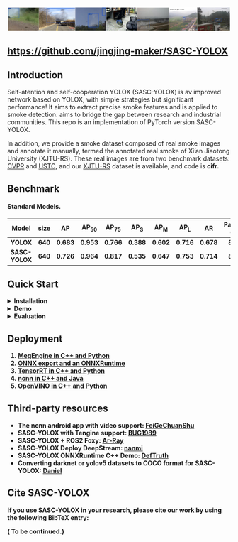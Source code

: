 <img src="assets/demo.png" >

## https://github.com/jingjing-maker/SASC-YOLOX

## Introduction
Self-atention and self-cooperation YOLOX (SASC-YOLOX) is av improved network based on YOLOX, with simple strategies but significant performance! It aims to extract precise smoke features and is applied to smoke detection.
aims to bridge the gap between research and industrial communities. This repo is an implementation of PyTorch version SASC-YOLOX.

In addition, we provide a smoke dataset composed of real smoke images and annotate it manually, termed the annotated real smoke of Xi’an Jiaotong University (XJTU-RS). These real images are from two benchmark datasets: [CVPR](https://cvpr.kmu.ac.kr/) and [USTC](http://smoke.ustcdu.cn/datasets.html), and our [XJTU-RS](https://pan.baidu.com/s/13RMPlD8nStn_QzPEo7StEg ) dataset is available, and code is <b>cifr<b>.


<!-- For more details, please refer to our [report on Arxiv](https://arxiv.org/abs/2107.08430). -->

<!-- <img src="assets/git_fig.png" width="1000" > -->

## Benchmark

#### Standard Models.

|Model   |size  |AP|AP<sub>50|AP<sub>75|AP<sub>S|AP<sub>M|AP<sub>L|AR|Params<br>(M)|weights|
| ------ |:---: | :---:    | :---:       |:---:     |:---:  | :---: | :----: | :----: | :----: | :----: |
|YOLOX        |640  |0.683 |0.953 |0.766 |0.388 |0.602 |0.716 |0.678 |8.94| [down](https://pan.baidu.com/s/1KxNWKZ2poyHEsyq5JdaL0w?pwd=uc2m) |
|SASC-YOLOX   |640  |0.726 |0.964 |0.817 |0.535 |0.647 |0.753 |0.714 |8.94| [down](https://pan.baidu.com/s/1mO4V0nuxJRxdUnJNoGQC6A?pwd=w1m0) |

## Quick Start

<details>
<summary>Installation</summary>

Step1. Install SASC-YOLOX.
```shell
git clone git@github.com:jingjing-maker/SASC-YOLOX.git
cd SASC-YOLOX
pip3 install -U pip && pip3 install -r requirements.txt
pip3 install -v -e . 
```

Step2. Install [pycocotools](https://github.com/cocodataset/cocoapi).

```shell
pip3 install cython; pip3 install 'git+https://github.com/cocodataset/cocoapi.git#subdirectory=PythonAPI'
```

</details>

<details>
<summary>Demo</summary>

# Configuration
Step1. Download a pretrained model from the benchmark table.

Step2. Use either -n or -f to specify your detector's config. For example:

```shell
python tools/demo.py image -n yolox-s -c /path/to/your/yolox_s.pth --path ./test_img/002941.jpg --conf 0.25 --nms 0.45 --tsize 640 --save_result --device [cpu/gpu]
```
or
```shell
python tools/demo.py image -f exps/default/yolox_s.py -c /path/to/your/yolox_s.pth --path ./test_img/002941.jpg --conf 0.25 --nms 0.45 --tsize 640 --save_result --device [cpu/gpu]
```
python tools/demo.py image -f exps/default/yolox_s.py -c weights/yolox_s.pth --path ./test_img/002941.jpg --conf 0.25 --nms 0.45 --tsize 640 --save_result --device [gpu]


Demo for video: 
python tools/demo.py video -n yolox-s -c /path/to/your/yolox_s.pth --path /path/to/your/video --conf 0.25 --nms 0.45 --tsize 640 --save_result --device [cpu/gpu]
```

</details>

<details>
<summary>Reproduce our results on COCO</summary>

Step1. Prepare COCO dataset
```shell
cd <YOLOX_HOME>
ln -s /path/to/your/COCO ./datasets/COCO
```

Step2. Reproduce our results on COCO by specifying -n:

```shell
python tools/train.py -n yolox-s -d 1 -b 64 --fp16 -o [--cache]  # -d 8
                         yolox-m
                         yolox-l
                         yolox-x
```


* -d: number of gpu devices
* -b: total batch size, the recommended number for -b is num-gpu * 8
* --fp16: mixed precision training
* --cache: caching imgs into RAM to accelarate training, which need large system RAM. 

When using -f, the above commands are equivalent to:
```shell
python tools/train.py -f exps/default/yolox_s.py -d 8 -b 64 --fp16 -o [--cache]
                         exps/default/yolox_m.py
                         exps/default/yolox_l.py
                         exps/default/yolox_x.py
```

**Multi Machine Training**

We also support multi-nodes training. Just add the following args:
* --num\_machines: num of your total training nodes
* --machine\_rank: specify the rank of each node

Suppose you want to train YOLOX on 2 machines, and your master machines's IP is 123.123.123.123, use port 12312 and TCP.  
On master machine, run
```shell
python tools/train.py -n yolox-s -b 128 --dist-url tcp://123.123.123.123:12312 --num-machines 2 --machine-rank 0
```
On the second machine, run
```shell
python tools/train.py -n yolox-s -b 128 --dist-url tcp://123.123.123.123:12312 --num-machines 2 --machine-rank 1
```

</details>


<details>
<summary>Evaluation</summary>

We support batch testing for fast evaluation:

```shell
python tools/eval.py -n  yolox-s -c yolox_s.pth -b 64 -d 1 --conf 0.001 [--fp16] [--fuse]
                         yolox-m
                         yolox-l
                         yolox-x
```

* --fuse: fuse conv and bn
* -d: number of GPUs used for evaluation. DEFAULT: All GPUs available will be used.
* -b: total batch size across on all GPUs

To reproduce speed test, we use the following command:
```shell
python tools/eval.py -n  yolox-s -c yolox_s.pth -b 1 -d 1 --conf 0.001 --fp16 --fuse
                         yolox-m
                         yolox-l
                         yolox-x
```

</details>



## Deployment


1.  [MegEngine in C++ and Python](./demo/MegEngine)
2.  [ONNX export and an ONNXRuntime](./demo/ONNXRuntime)
3.  [TensorRT in C++ and Python](./demo/TensorRT)
4.  [ncnn in C++ and Java](./demo/ncnn)
5.  [OpenVINO in C++ and Python](./demo/OpenVINO)


## Third-party resources
* The ncnn android app with video support: [FeiGeChuanShu](https://github.com/FeiGeChuanShu)
* SASC-YOLOX with Tengine support: [BUG1989](https://github.com/BUG1989)
* SASC-YOLOX + ROS2 Foxy: [Ar-Ray](https://github.com/Ar-Ray-code)
* SASC-YOLOX Deploy DeepStream: [nanmi](https://github.com/nanmi)
* SASC-YOLOX ONNXRuntime C++ Demo: [DefTruth](https://github.com/DefTruth)
* Converting darknet or yolov5 datasets to COCO format for SASC-YOLOX: [Daniel](https://github.com/znsoftm)

## Cite SASC-YOLOX
If you use SASC-YOLOX in your research, please cite our work by using the following BibTeX entry:
    
  ( To be continued.)
<!-- ```latex
 @article{yolox2021,
  title={YOLOX: Exceeding YOLO Series in 2021},
  author={Ge, Zheng and Liu, Songtao and Wang, Feng and Li, Zeming and Sun, Jian},
  journal={arXiv preprint arXiv:2107.08430},
  year={2021}
}
``` -->
